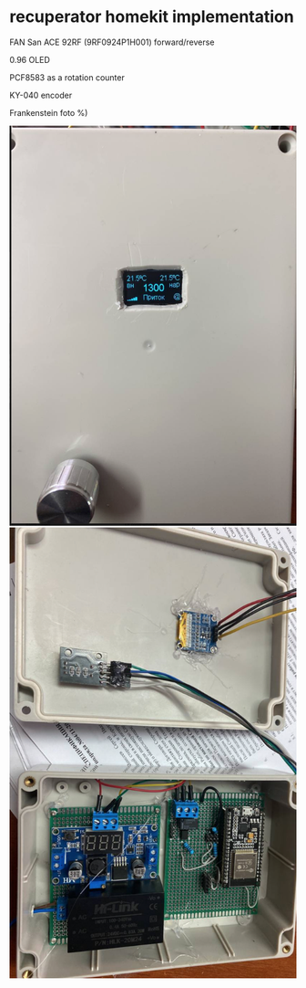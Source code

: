 # recuperator homekit implementation
FAN San ACE 92RF (9RF0924P1H001) forward/reverse

0.96 OLED

PCF8583 as a rotation counter 

KY-040 encoder

Frankenstein foto %)

![](https://github.com/danilkorotkov/recuperator/blob/main/v1.png)
![](https://github.com/danilkorotkov/recuperator/blob/main/v1-1.png)
